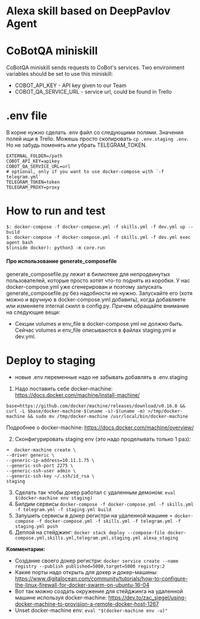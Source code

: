 # Alexa skill based on DeepPavlov Agent

CoBotQA miniskill
========================
CoBotQA miniskill sends requests to CoBot's services. Two environment variables
should be set to use this miniskill:
 * COBOT_API_KEY - API key given to our Team
 * COBOT_QA_SERVICE_URL - service url, could be found in Trello

 .env file
 =======================

 В корне нужно сделать .env файл со следующими полями. Значения полей ищи в Trello.
 Можешь просто скопировать `cp .env.staging .env`. Но не забудь поменять или убрать TELEGRAM_TOKEN.

 ```
 EXTERNAL_FOLDER=/path
 COBOT_API_KEY=apikey
 COBOT_QA_SERVICE_URL=url
 # optional, only if you want to use docker-compose with `-f telegram.yml`
 TELEGRAM_TOKEN=token
 TELEGRAM_PROXY=proxy
 ```


How to run and test
=======================

```
$: docker-compose -f docker-compose.yml -f skills.yml -f dev.yml up --build
$: docker-compose -f docker-compose.yml -f skills.yml -f dev.yml exec agent bash
$(inside docker): python3 -m core.run
```

#### Про использование generate_composefile

generate_composefile.py лежит в билиотеке для непродвинутых пользователей, которые просто хотят что-то поднять из коробки.
У нас docker-compose.yml уже сгенерирован и поэтому запускать generate_composefile.py без надобности не нужно.
Запускайте его (хотя можно и вручную в docker-compose.yml добавить), когда добавляете или изменяете internal скилл в config.py.
Причем обращайте внимание на следующие вещи:
- Секции volumes и env_file в docker-compose.yml не должно быть. Сейчас volumes и env_file описываются в файлах staging.yml и dev.yml.


Deploy to staging
=======================

- новые .env переменные надо не забывать добавлять в .env.staging

1. Надо поставить себе docker-machine: https://docs.docker.com/machine/install-machine/

`base=https://github.com/docker/machine/releases/download/v0.16.0 &&
  curl -L $base/docker-machine-$(uname -s)-$(uname -m) >/tmp/docker-machine &&
  sudo mv /tmp/docker-machine /usr/local/bin/docker-machine`

Подробнее о docker-machine: https://docs.docker.com/machine/overview/

2. Сконфигурировать staging env (это надо проделывать только 1 раз):
```
➜  docker-machine create \       
--driver generic \
--generic-ip-address=10.11.1.75 \    
--generic-ssh-port 2275 \
--generic-ssh-user admin \
--generic-ssh-key ~/.ssh/id_rsa \
staging
```

3. Сделать так чтобы докер работал с удаленным демоном: `eval $(docker-machine env staging)`
4. Билдим сервисы `docker-compose -f docker-compose.yml -f skills.yml -f telegram.yml -f staging.yml build`
5. Запушить сервисы в докер регистри на удаленной машине `➜ docker-compose -f docker-compose.yml -f skills.yml -f telegram.yml -f staging.yml push`
6. Деплой на стейджинг: `docker stack deploy --compose-file docker-compose.yml,skills.yml,telegram.yml,staging.yml alexa_staging`

**Комментарии:**
- Создание своего докер регистри: `docker service create --name registry --publish published=5000,target=5000 registry:2`
- Какие порты надо открыть для докер и докер-машины: https://www.digitalocean.com/community/tutorials/how-to-configure-the-linux-firewall-for-docker-swarm-on-ubuntu-16-04
- Вот так можно создать окружение для стейджинга на удаленной машине используя docker-machine: https://dev.to/zac_siegel/using-docker-machine-to-provision-a-remote-docker-host-1267
- Unset docker-machine env: `eval "$(docker-machine env -u)"`
